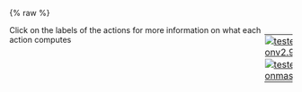 {% raw %}
<div style="width: 100%; float:left">
<div style="width: 90%; float:left" id="value_details_plumedfile.md_working_1.dat"> Click on the labels of the actions for more information on what each action computes </div>
<div style="width: 10%; float:left"><table><tr><td style="padding:1px"><a href="plumedfile.md_working_1.dat.plumed.stderr"><img src="https://img.shields.io/badge/v2.9-passing-green.svg" alt="tested onv2.9" /></a></td></tr><tr><td style="padding:1px"><a href="plumedfile.md_working_1.dat.plumed_master.stderr"><img src="https://img.shields.io/badge/master-passing-green.svg" alt="tested onmaster" /></a></td></tr></table></div></div>
<pre style="width=97%;">
<div class="tooltip" style="color:green">WHOLEMOLECULES<div class="right">This action is used to rebuild molecules that can become split by the periodic boundary conditions. <a href="https://www.plumed.org/doc-master/user-doc/html/_w_h_o_l_e_m_o_l_e_c_u_l_e_s.html" style="color:green">More details</a><i></i></div></div> <div class="tooltip">STRIDE<div class="right"> the frequency with which molecules are reassembled<i></i></div></div>=1 <div class="tooltip">ENTITY0<div class="right">the atoms that make up a molecule that you wish to align<i></i></div></div>=1-347



<br/><span style="display:none;" id="plumedfile.md_working_1.dat">The WHOLEMOLECULES action with label <b></b> calculates something</span><div class="tooltip" style="color:green">TORSION<div class="right">Calculate a torsional angle. <a href="https://www.plumed.org/doc-master/user-doc/html/_t_o_r_s_i_o_n.html" style="color:green">More details</a><i></i></div></div> <div class="tooltip">ATOMS<div class="right">the four atoms involved in the torsional angle<i></i></div></div>=4,3,84,85    <div class="tooltip">LABEL<div class="right">a label for the action so that its output can be referenced in the input to other actions<i></i></div></div>=<b name="plumedfile.md_working_1.datT1" onclick='showPath("plumedfile.md_working_1.dat","plumedfile.md_working_1.datT1","plumedfile.md_working_1.datT1","black")'>T1</b><span style="display:none;" id="plumedfile.md_working_1.datT1">The TORSION action with label <b>T1</b> calculates the following quantities:<table  align="center" frame="void" width="95%" cellpadding="5%"><tr><td width="5%"><b> Quantity </b>  </td><td width="5%"><b> Type </b>  </td><td><b> Description </b> </td></tr><tr><td width="5%">T1</td><td width="5%"><font color="black">scalar</font></td><td>the TORSION involving these atoms</td></tr></table></span>   
<div class="tooltip" style="color:green">TORSION<div class="right">Calculate a torsional angle. <a href="https://www.plumed.org/doc-master/user-doc/html/_t_o_r_s_i_o_n.html" style="color:green">More details</a><i></i></div></div> <div class="tooltip">ATOMS<div class="right">the four atoms involved in the torsional angle<i></i></div></div>=74,73,153,154  <div class="tooltip">LABEL<div class="right">a label for the action so that its output can be referenced in the input to other actions<i></i></div></div>=<b name="plumedfile.md_working_1.datT2" onclick='showPath("plumedfile.md_working_1.dat","plumedfile.md_working_1.datT2","plumedfile.md_working_1.datT2","black")'>T2</b><span style="display:none;" id="plumedfile.md_working_1.datT2">The TORSION action with label <b>T2</b> calculates the following quantities:<table  align="center" frame="void" width="95%" cellpadding="5%"><tr><td width="5%"><b> Quantity </b>  </td><td width="5%"><b> Type </b>  </td><td><b> Description </b> </td></tr><tr><td width="5%">T2</td><td width="5%"><font color="black">scalar</font></td><td>the TORSION involving these atoms</td></tr></table></span>
<div class="tooltip" style="color:green">TORSION<div class="right">Calculate a torsional angle. <a href="https://www.plumed.org/doc-master/user-doc/html/_t_o_r_s_i_o_n.html" style="color:green">More details</a><i></i></div></div> <div class="tooltip">ATOMS<div class="right">the four atoms involved in the torsional angle<i></i></div></div>=143,142,222,223 <div class="tooltip">LABEL<div class="right">a label for the action so that its output can be referenced in the input to other actions<i></i></div></div>=<b name="plumedfile.md_working_1.datT3" onclick='showPath("plumedfile.md_working_1.dat","plumedfile.md_working_1.datT3","plumedfile.md_working_1.datT3","black")'>T3</b><span style="display:none;" id="plumedfile.md_working_1.datT3">The TORSION action with label <b>T3</b> calculates the following quantities:<table  align="center" frame="void" width="95%" cellpadding="5%"><tr><td width="5%"><b> Quantity </b>  </td><td width="5%"><b> Type </b>  </td><td><b> Description </b> </td></tr><tr><td width="5%">T3</td><td width="5%"><font color="black">scalar</font></td><td>the TORSION involving these atoms</td></tr></table></span>
<div class="tooltip" style="color:green">TORSION<div class="right">Calculate a torsional angle. <a href="https://www.plumed.org/doc-master/user-doc/html/_t_o_r_s_i_o_n.html" style="color:green">More details</a><i></i></div></div> <div class="tooltip">ATOMS<div class="right">the four atoms involved in the torsional angle<i></i></div></div>=212,211,280,293  <div class="tooltip">LABEL<div class="right">a label for the action so that its output can be referenced in the input to other actions<i></i></div></div>=<b name="plumedfile.md_working_1.datT4" onclick='showPath("plumedfile.md_working_1.dat","plumedfile.md_working_1.datT4","plumedfile.md_working_1.datT4","black")'>T4</b><span style="display:none;" id="plumedfile.md_working_1.datT4">The TORSION action with label <b>T4</b> calculates the following quantities:<table  align="center" frame="void" width="95%" cellpadding="5%"><tr><td width="5%"><b> Quantity </b>  </td><td width="5%"><b> Type </b>  </td><td><b> Description </b> </td></tr><tr><td width="5%">T4</td><td width="5%"><font color="black">scalar</font></td><td>the TORSION involving these atoms</td></tr></table></span>     

<br/><span style="color:blue" class="comment"># this the lambda value for current window</span>
<span id="plumedfile.md_working_1.datdeflambda1_short"><b name="plumedfile.md_working_1.datlambda1" onclick='showPath("plumedfile.md_working_1.dat","plumedfile.md_working_1.datlambda1","plumedfile.md_working_1.datlambda1","black")'>lambda1</b><span style="display:none;" id="plumedfile.md_working_1.datlambda1">The CONSTANT action with label <b>lambda1</b> calculates the following quantities:<table  align="center" frame="void" width="95%" cellpadding="5%"><tr><td width="5%"><b> Quantity </b>  </td><td width="5%"><b> Type </b>  </td><td><b> Description </b> </td></tr><tr><td width="5%">lambda1</td><td width="5%"><font color="black">scalar</font></td><td>the constant value that was read from the plumed input</td></tr></table></span>: <div class="tooltip" style="color:green">CONSTANT<div class="right">Create a constant value that can be passed to actions This action has <a class="toggler" href='javascript:;' onclick='toggleDisplay("plumedfile.md_working_1.datdeflambda1");'>hidden defaults</a>. <a href="https://www.plumed.org/doc-master/user-doc/html/_c_o_n_s_t_a_n_t.html">More details</a><i></i></div></div> <div class="tooltip">VALUE<div class="right">the single number that you would like to store<i></i></div></div>=0.00
</span><span id="plumedfile.md_working_1.datdeflambda1_long" style="display:none;"><b name="plumedfile.md_working_1.datlambda1" onclick='showPath("plumedfile.md_working_1.dat","plumedfile.md_working_1.datlambda1","plumedfile.md_working_1.datlambda1","black")'>lambda1</b>: <div class="tooltip" style="color:green">CONSTANT<div class="right">Create a constant value that can be passed to actions This action uses the <a class="toggler" href='javascript:;' onclick='toggleDisplay("plumedfile.md_working_1.datdeflambda1");'>defaults shown here</a>. <a href="https://www.plumed.org/doc-master/user-doc/html/_c_o_n_s_t_a_n_t.html">More details</a><i></i></div></div> <div class="tooltip">VALUE<div class="right">the single number that you would like to store<i></i></div></div>=0.00  <div class="tooltip">NROWS<div class="right"> the number of rows in your input matrix<i></i></div></div>=0 <div class="tooltip">NCOLS<div class="right"> the number of columns in your matrix<i></i></div></div>=0
</span><span id="plumedfile.md_working_1.datdeflambda2_short"><b name="plumedfile.md_working_1.datlambda2" onclick='showPath("plumedfile.md_working_1.dat","plumedfile.md_working_1.datlambda2","plumedfile.md_working_1.datlambda2","black")'>lambda2</b><span style="display:none;" id="plumedfile.md_working_1.datlambda2">The CONSTANT action with label <b>lambda2</b> calculates the following quantities:<table  align="center" frame="void" width="95%" cellpadding="5%"><tr><td width="5%"><b> Quantity </b>  </td><td width="5%"><b> Type </b>  </td><td><b> Description </b> </td></tr><tr><td width="5%">lambda2</td><td width="5%"><font color="black">scalar</font></td><td>the constant value that was read from the plumed input</td></tr></table></span>: <div class="tooltip" style="color:green">CONSTANT<div class="right">Create a constant value that can be passed to actions This action has <a class="toggler" href='javascript:;' onclick='toggleDisplay("plumedfile.md_working_1.datdeflambda2");'>hidden defaults</a>. <a href="https://www.plumed.org/doc-master/user-doc/html/_c_o_n_s_t_a_n_t.html">More details</a><i></i></div></div> <div class="tooltip">VALUE<div class="right">the single number that you would like to store<i></i></div></div>=0.0
</span><span id="plumedfile.md_working_1.datdeflambda2_long" style="display:none;"><b name="plumedfile.md_working_1.datlambda2" onclick='showPath("plumedfile.md_working_1.dat","plumedfile.md_working_1.datlambda2","plumedfile.md_working_1.datlambda2","black")'>lambda2</b>: <div class="tooltip" style="color:green">CONSTANT<div class="right">Create a constant value that can be passed to actions This action uses the <a class="toggler" href='javascript:;' onclick='toggleDisplay("plumedfile.md_working_1.datdeflambda2");'>defaults shown here</a>. <a href="https://www.plumed.org/doc-master/user-doc/html/_c_o_n_s_t_a_n_t.html">More details</a><i></i></div></div> <div class="tooltip">VALUE<div class="right">the single number that you would like to store<i></i></div></div>=0.0  <div class="tooltip">NROWS<div class="right"> the number of rows in your input matrix<i></i></div></div>=0 <div class="tooltip">NCOLS<div class="right"> the number of columns in your matrix<i></i></div></div>=0
</span><br/><br/><br/><span style="color:blue" class="comment"># first we define V0 for T1, which is the torsional potential in the ground state for the dihedral angle T1</span>
<div class="tooltip" style="color:green">MATHEVAL<div class="right">An alias to the CUSTOM function that can also be used to calaculate combinations of variables using a custom expression. <a href="https://www.plumed.org/doc-master/user-doc/html/_m_a_t_h_e_v_a_l.html" style="color:green">More details</a><i></i></div></div> ...
 <div class="tooltip">LABEL<div class="right">a label for the action so that its output can be referenced in the input to other actions<i></i></div></div>=<b name="plumedfile.md_working_1.datV0_1" onclick='showPath("plumedfile.md_working_1.dat","plumedfile.md_working_1.datV0_1","plumedfile.md_working_1.datV0_1","black")'>V0_1</b><span style="display:none;" id="plumedfile.md_working_1.datV0_1">The MATHEVAL action with label <b>V0_1</b> calculates the following quantities:<table  align="center" frame="void" width="95%" cellpadding="5%"><tr><td width="5%"><b> Quantity </b>  </td><td width="5%"><b> Type </b>  </td><td><b> Description </b> </td></tr><tr><td width="5%">V0_1</td><td width="5%"><font color="black">scalar</font></td><td>an arbitrary function</td></tr></table></span> <div class="tooltip">ARG<div class="right">the input to this function<i></i></div></div>=<b name="plumedfile.md_working_1.datT1">T1</b> <div class="tooltip">VAR<div class="right">the names to give each of the arguments in the function<i></i></div></div>=x
 <div class="tooltip">FUNC<div class="right">the function you wish to evaluate<i></i></div></div>=12.16-0.024*cos(x-pi)-43.32*(cos(x-pi))^2+0.12*(cos(x-pi))^3+38.8*(cos(x-pi))^4-0.0601*(cos(x-pi))^5
 <div class="tooltip">PERIODIC<div class="right">if the output of your function is periodic then you should specify the periodicity of the function<i></i></div></div>=NO
... MATHEVAL
<br/><span style="color:blue" class="comment"># then V1 for T1, which is the torsional potential in the first excited state for the dihedral angle T1</span>
<div class="tooltip" style="color:green">MATHEVAL<div class="right">An alias to the CUSTOM function that can also be used to calaculate combinations of variables using a custom expression. <a href="https://www.plumed.org/doc-master/user-doc/html/_m_a_t_h_e_v_a_l.html" style="color:green">More details</a><i></i></div></div> ...
 <div class="tooltip">LABEL<div class="right">a label for the action so that its output can be referenced in the input to other actions<i></i></div></div>=<b name="plumedfile.md_working_1.datV1_1" onclick='showPath("plumedfile.md_working_1.dat","plumedfile.md_working_1.datV1_1","plumedfile.md_working_1.datV1_1","black")'>V1_1</b><span style="display:none;" id="plumedfile.md_working_1.datV1_1">The MATHEVAL action with label <b>V1_1</b> calculates the following quantities:<table  align="center" frame="void" width="95%" cellpadding="5%"><tr><td width="5%"><b> Quantity </b>  </td><td width="5%"><b> Type </b>  </td><td><b> Description </b> </td></tr><tr><td width="5%">V1_1</td><td width="5%"><font color="black">scalar</font></td><td>an arbitrary function</td></tr></table></span> <div class="tooltip">ARG<div class="right">the input to this function<i></i></div></div>=<b name="plumedfile.md_working_1.datT1">T1</b> <div class="tooltip">VAR<div class="right">the names to give each of the arguments in the function<i></i></div></div>=x
 <div class="tooltip">FUNC<div class="right">the function you wish to evaluate<i></i></div></div>=301.3-0.1478*cos(x-pi)-48.16*(cos(x-pi))^2+0.9948*(cos(x-pi))^3+34.30*(cos(x-pi))^4-1.001*(cos(x-pi))^5
 <div class="tooltip">PERIODIC<div class="right">if the output of your function is periodic then you should specify the periodicity of the function<i></i></div></div>=NO
... MATHEVAL

<br/><span style="color:blue" class="comment"># then V2 for T1, which is the torsional potential in the second excited state for the dihedral angle T2</span>
<div class="tooltip" style="color:green">MATHEVAL<div class="right">An alias to the CUSTOM function that can also be used to calaculate combinations of variables using a custom expression. <a href="https://www.plumed.org/doc-master/user-doc/html/_m_a_t_h_e_v_a_l.html" style="color:green">More details</a><i></i></div></div> ...
 <div class="tooltip">LABEL<div class="right">a label for the action so that its output can be referenced in the input to other actions<i></i></div></div>=<b name="plumedfile.md_working_1.datV2_1" onclick='showPath("plumedfile.md_working_1.dat","plumedfile.md_working_1.datV2_1","plumedfile.md_working_1.datV2_1","black")'>V2_1</b><span style="display:none;" id="plumedfile.md_working_1.datV2_1">The MATHEVAL action with label <b>V2_1</b> calculates the following quantities:<table  align="center" frame="void" width="95%" cellpadding="5%"><tr><td width="5%"><b> Quantity </b>  </td><td width="5%"><b> Type </b>  </td><td><b> Description </b> </td></tr><tr><td width="5%">V2_1</td><td width="5%"><font color="black">scalar</font></td><td>an arbitrary function</td></tr></table></span> <div class="tooltip">ARG<div class="right">the input to this function<i></i></div></div>=<b name="plumedfile.md_working_1.datT1">T1</b> <div class="tooltip">VAR<div class="right">the names to give each of the arguments in the function<i></i></div></div>=x
 <div class="tooltip">FUNC<div class="right">the function you wish to evaluate<i></i></div></div>=348.8-0.1104*cos(x-pi)-54.71*(cos(x-pi))^2+0.7533*(cos(x-pi))^3+35.14*(cos(x-pi))^4-0.8068*(cos(x-pi))^5
 <div class="tooltip">PERIODIC<div class="right">if the output of your function is periodic then you should specify the periodicity of the function<i></i></div></div>=NO
... MATHEVAL

<br/><span style="color:blue" class="comment"># You can then continue with biasing the potential for as many torsions if you want</span>

<br/><span style="color:blue" class="comment"># We can define V0 for T2</span>
<div class="tooltip" style="color:green">MATHEVAL<div class="right">An alias to the CUSTOM function that can also be used to calaculate combinations of variables using a custom expression. <a href="https://www.plumed.org/doc-master/user-doc/html/_m_a_t_h_e_v_a_l.html" style="color:green">More details</a><i></i></div></div> ...
 <div class="tooltip">LABEL<div class="right">a label for the action so that its output can be referenced in the input to other actions<i></i></div></div>=<b name="plumedfile.md_working_1.datV0_2" onclick='showPath("plumedfile.md_working_1.dat","plumedfile.md_working_1.datV0_2","plumedfile.md_working_1.datV0_2","black")'>V0_2</b><span style="display:none;" id="plumedfile.md_working_1.datV0_2">The MATHEVAL action with label <b>V0_2</b> calculates the following quantities:<table  align="center" frame="void" width="95%" cellpadding="5%"><tr><td width="5%"><b> Quantity </b>  </td><td width="5%"><b> Type </b>  </td><td><b> Description </b> </td></tr><tr><td width="5%">V0_2</td><td width="5%"><font color="black">scalar</font></td><td>an arbitrary function</td></tr></table></span> <div class="tooltip">ARG<div class="right">the input to this function<i></i></div></div>=<b name="plumedfile.md_working_1.datT2">T2</b> <div class="tooltip">VAR<div class="right">the names to give each of the arguments in the function<i></i></div></div>=x
 <div class="tooltip">FUNC<div class="right">the function you wish to evaluate<i></i></div></div>=12.16-0.024*cos(x-pi)-43.32*(cos(x-pi))^2+0.12*(cos(x-pi))^3+38.8*(cos(x-pi))^4-0.0601*(cos(x-pi))^5
 <div class="tooltip">PERIODIC<div class="right">if the output of your function is periodic then you should specify the periodicity of the function<i></i></div></div>=NO
... MATHEVAL
<br/><span style="color:blue" class="comment"># then V1 for T2</span>
<div class="tooltip" style="color:green">MATHEVAL<div class="right">An alias to the CUSTOM function that can also be used to calaculate combinations of variables using a custom expression. <a href="https://www.plumed.org/doc-master/user-doc/html/_m_a_t_h_e_v_a_l.html" style="color:green">More details</a><i></i></div></div> ...
 <div class="tooltip">LABEL<div class="right">a label for the action so that its output can be referenced in the input to other actions<i></i></div></div>=<b name="plumedfile.md_working_1.datV1_2" onclick='showPath("plumedfile.md_working_1.dat","plumedfile.md_working_1.datV1_2","plumedfile.md_working_1.datV1_2","black")'>V1_2</b><span style="display:none;" id="plumedfile.md_working_1.datV1_2">The MATHEVAL action with label <b>V1_2</b> calculates the following quantities:<table  align="center" frame="void" width="95%" cellpadding="5%"><tr><td width="5%"><b> Quantity </b>  </td><td width="5%"><b> Type </b>  </td><td><b> Description </b> </td></tr><tr><td width="5%">V1_2</td><td width="5%"><font color="black">scalar</font></td><td>an arbitrary function</td></tr></table></span> <div class="tooltip">ARG<div class="right">the input to this function<i></i></div></div>=<b name="plumedfile.md_working_1.datT2">T2</b> <div class="tooltip">VAR<div class="right">the names to give each of the arguments in the function<i></i></div></div>=x
 <div class="tooltip">FUNC<div class="right">the function you wish to evaluate<i></i></div></div>=313.9+0.3972*cos(x-pi)-72.12*(cos(x-pi))^2-0.9463*(cos(x-pi))^3+43.87*(cos(x-pi))^4+0.5858*(cos(x-pi))^5
 <div class="tooltip">PERIODIC<div class="right">if the output of your function is periodic then you should specify the periodicity of the function<i></i></div></div>=NO
... MATHEVAL

<br/><span style="color:blue" class="comment"># then V2 for T2</span>
<div class="tooltip" style="color:green">MATHEVAL<div class="right">An alias to the CUSTOM function that can also be used to calaculate combinations of variables using a custom expression. <a href="https://www.plumed.org/doc-master/user-doc/html/_m_a_t_h_e_v_a_l.html" style="color:green">More details</a><i></i></div></div> ...
 <div class="tooltip">LABEL<div class="right">a label for the action so that its output can be referenced in the input to other actions<i></i></div></div>=<b name="plumedfile.md_working_1.datV2_2" onclick='showPath("plumedfile.md_working_1.dat","plumedfile.md_working_1.datV2_2","plumedfile.md_working_1.datV2_2","black")'>V2_2</b><span style="display:none;" id="plumedfile.md_working_1.datV2_2">The MATHEVAL action with label <b>V2_2</b> calculates the following quantities:<table  align="center" frame="void" width="95%" cellpadding="5%"><tr><td width="5%"><b> Quantity </b>  </td><td width="5%"><b> Type </b>  </td><td><b> Description </b> </td></tr><tr><td width="5%">V2_2</td><td width="5%"><font color="black">scalar</font></td><td>an arbitrary function</td></tr></table></span> <div class="tooltip">ARG<div class="right">the input to this function<i></i></div></div>=<b name="plumedfile.md_working_1.datT2">T2</b> <div class="tooltip">VAR<div class="right">the names to give each of the arguments in the function<i></i></div></div>=x
 <div class="tooltip">FUNC<div class="right">the function you wish to evaluate<i></i></div></div>=351.9-0.7135*cos(x-pi)-69.01*(cos(x-pi))^2+0.653*(cos(x-pi))^3+47.11*(cos(x-pi))^4+0.41*(cos(x-pi))^5
 <div class="tooltip">PERIODIC<div class="right">if the output of your function is periodic then you should specify the periodicity of the function<i></i></div></div>=NO
... MATHEVAL


<br/><span style="color:blue" class="comment"># We can define V0 for T3</span>
<div class="tooltip" style="color:green">MATHEVAL<div class="right">An alias to the CUSTOM function that can also be used to calaculate combinations of variables using a custom expression. <a href="https://www.plumed.org/doc-master/user-doc/html/_m_a_t_h_e_v_a_l.html" style="color:green">More details</a><i></i></div></div> ...
 <div class="tooltip">LABEL<div class="right">a label for the action so that its output can be referenced in the input to other actions<i></i></div></div>=<b name="plumedfile.md_working_1.datV0_3" onclick='showPath("plumedfile.md_working_1.dat","plumedfile.md_working_1.datV0_3","plumedfile.md_working_1.datV0_3","black")'>V0_3</b><span style="display:none;" id="plumedfile.md_working_1.datV0_3">The MATHEVAL action with label <b>V0_3</b> calculates the following quantities:<table  align="center" frame="void" width="95%" cellpadding="5%"><tr><td width="5%"><b> Quantity </b>  </td><td width="5%"><b> Type </b>  </td><td><b> Description </b> </td></tr><tr><td width="5%">V0_3</td><td width="5%"><font color="black">scalar</font></td><td>an arbitrary function</td></tr></table></span> <div class="tooltip">ARG<div class="right">the input to this function<i></i></div></div>=<b name="plumedfile.md_working_1.datT3">T3</b> <div class="tooltip">VAR<div class="right">the names to give each of the arguments in the function<i></i></div></div>=x
 <div class="tooltip">FUNC<div class="right">the function you wish to evaluate<i></i></div></div>=12.16-0.024*cos(x-pi)-43.32*(cos(x-pi))^2+0.12*(cos(x-pi))^3+38.8*(cos(x-pi))^4-0.0601*(cos(x-pi))^5
 <div class="tooltip">PERIODIC<div class="right">if the output of your function is periodic then you should specify the periodicity of the function<i></i></div></div>=NO
... MATHEVAL
<br/><span style="color:blue" class="comment"># then V1 for T3</span>
<div class="tooltip" style="color:green">MATHEVAL<div class="right">An alias to the CUSTOM function that can also be used to calaculate combinations of variables using a custom expression. <a href="https://www.plumed.org/doc-master/user-doc/html/_m_a_t_h_e_v_a_l.html" style="color:green">More details</a><i></i></div></div> ...
 <div class="tooltip">LABEL<div class="right">a label for the action so that its output can be referenced in the input to other actions<i></i></div></div>=<b name="plumedfile.md_working_1.datV1_3" onclick='showPath("plumedfile.md_working_1.dat","plumedfile.md_working_1.datV1_3","plumedfile.md_working_1.datV1_3","black")'>V1_3</b><span style="display:none;" id="plumedfile.md_working_1.datV1_3">The MATHEVAL action with label <b>V1_3</b> calculates the following quantities:<table  align="center" frame="void" width="95%" cellpadding="5%"><tr><td width="5%"><b> Quantity </b>  </td><td width="5%"><b> Type </b>  </td><td><b> Description </b> </td></tr><tr><td width="5%">V1_3</td><td width="5%"><font color="black">scalar</font></td><td>an arbitrary function</td></tr></table></span> <div class="tooltip">ARG<div class="right">the input to this function<i></i></div></div>=<b name="plumedfile.md_working_1.datT3">T3</b> <div class="tooltip">VAR<div class="right">the names to give each of the arguments in the function<i></i></div></div>=x
 <div class="tooltip">FUNC<div class="right">the function you wish to evaluate<i></i></div></div>=313.9+0.3972*cos(x-pi)-72.12*(cos(x-pi))^2-0.9463*(cos(x-pi))^3+43.87*(cos(x-pi))^4+0.5858*(cos(x-pi))^5
 <div class="tooltip">PERIODIC<div class="right">if the output of your function is periodic then you should specify the periodicity of the function<i></i></div></div>=NO
... MATHEVAL

<br/><span style="color:blue" class="comment"># then V2 for T3</span>
<div class="tooltip" style="color:green">MATHEVAL<div class="right">An alias to the CUSTOM function that can also be used to calaculate combinations of variables using a custom expression. <a href="https://www.plumed.org/doc-master/user-doc/html/_m_a_t_h_e_v_a_l.html" style="color:green">More details</a><i></i></div></div> ...
 <div class="tooltip">LABEL<div class="right">a label for the action so that its output can be referenced in the input to other actions<i></i></div></div>=<b name="plumedfile.md_working_1.datV2_3" onclick='showPath("plumedfile.md_working_1.dat","plumedfile.md_working_1.datV2_3","plumedfile.md_working_1.datV2_3","black")'>V2_3</b><span style="display:none;" id="plumedfile.md_working_1.datV2_3">The MATHEVAL action with label <b>V2_3</b> calculates the following quantities:<table  align="center" frame="void" width="95%" cellpadding="5%"><tr><td width="5%"><b> Quantity </b>  </td><td width="5%"><b> Type </b>  </td><td><b> Description </b> </td></tr><tr><td width="5%">V2_3</td><td width="5%"><font color="black">scalar</font></td><td>an arbitrary function</td></tr></table></span> <div class="tooltip">ARG<div class="right">the input to this function<i></i></div></div>=<b name="plumedfile.md_working_1.datT3">T3</b> <div class="tooltip">VAR<div class="right">the names to give each of the arguments in the function<i></i></div></div>=x
 <div class="tooltip">FUNC<div class="right">the function you wish to evaluate<i></i></div></div>=351.9-0.7135*cos(x-pi)-69.01*(cos(x-pi))^2+0.653*(cos(x-pi))^3+47.11*(cos(x-pi))^4+0.41*(cos(x-pi))^5
 <div class="tooltip">PERIODIC<div class="right">if the output of your function is periodic then you should specify the periodicity of the function<i></i></div></div>=NO
... MATHEVAL


<br/><span style="color:blue" class="comment"># We can define V0 for T4</span>


<br/><div class="tooltip" style="color:green">MATHEVAL<div class="right">An alias to the CUSTOM function that can also be used to calaculate combinations of variables using a custom expression. <a href="https://www.plumed.org/doc-master/user-doc/html/_m_a_t_h_e_v_a_l.html" style="color:green">More details</a><i></i></div></div> ...
 <div class="tooltip">LABEL<div class="right">a label for the action so that its output can be referenced in the input to other actions<i></i></div></div>=<b name="plumedfile.md_working_1.datV0_4" onclick='showPath("plumedfile.md_working_1.dat","plumedfile.md_working_1.datV0_4","plumedfile.md_working_1.datV0_4","black")'>V0_4</b><span style="display:none;" id="plumedfile.md_working_1.datV0_4">The MATHEVAL action with label <b>V0_4</b> calculates the following quantities:<table  align="center" frame="void" width="95%" cellpadding="5%"><tr><td width="5%"><b> Quantity </b>  </td><td width="5%"><b> Type </b>  </td><td><b> Description </b> </td></tr><tr><td width="5%">V0_4</td><td width="5%"><font color="black">scalar</font></td><td>an arbitrary function</td></tr></table></span> <div class="tooltip">ARG<div class="right">the input to this function<i></i></div></div>=<b name="plumedfile.md_working_1.datT4">T4</b> <div class="tooltip">VAR<div class="right">the names to give each of the arguments in the function<i></i></div></div>=x
 <div class="tooltip">FUNC<div class="right">the function you wish to evaluate<i></i></div></div>=12.16-0.024*cos(x-pi)-43.32*(cos(x-pi))^2+0.12*(cos(x-pi))^3+38.8*(cos(x-pi))^4-0.0601*(cos(x-pi))^5
 <div class="tooltip">PERIODIC<div class="right">if the output of your function is periodic then you should specify the periodicity of the function<i></i></div></div>=NO
... MATHEVAL
<br/><span style="color:blue" class="comment"># then V1 for T4</span>
<div class="tooltip" style="color:green">MATHEVAL<div class="right">An alias to the CUSTOM function that can also be used to calaculate combinations of variables using a custom expression. <a href="https://www.plumed.org/doc-master/user-doc/html/_m_a_t_h_e_v_a_l.html" style="color:green">More details</a><i></i></div></div> ...
 <div class="tooltip">LABEL<div class="right">a label for the action so that its output can be referenced in the input to other actions<i></i></div></div>=<b name="plumedfile.md_working_1.datV1_4" onclick='showPath("plumedfile.md_working_1.dat","plumedfile.md_working_1.datV1_4","plumedfile.md_working_1.datV1_4","black")'>V1_4</b><span style="display:none;" id="plumedfile.md_working_1.datV1_4">The MATHEVAL action with label <b>V1_4</b> calculates the following quantities:<table  align="center" frame="void" width="95%" cellpadding="5%"><tr><td width="5%"><b> Quantity </b>  </td><td width="5%"><b> Type </b>  </td><td><b> Description </b> </td></tr><tr><td width="5%">V1_4</td><td width="5%"><font color="black">scalar</font></td><td>an arbitrary function</td></tr></table></span> <div class="tooltip">ARG<div class="right">the input to this function<i></i></div></div>=<b name="plumedfile.md_working_1.datT4">T4</b> <div class="tooltip">VAR<div class="right">the names to give each of the arguments in the function<i></i></div></div>=x
 <div class="tooltip">FUNC<div class="right">the function you wish to evaluate<i></i></div></div>=301.3-0.1478*cos(x-pi)-48.16*(cos(x-pi))^2+0.9948*(cos(x-pi))^3+34.30*(cos(x-pi))^4-1.001*(cos(x-pi))^5
 <div class="tooltip">PERIODIC<div class="right">if the output of your function is periodic then you should specify the periodicity of the function<i></i></div></div>=NO
... MATHEVAL

<br/><span style="color:blue" class="comment"># then V2 for T4</span>
<div class="tooltip" style="color:green">MATHEVAL<div class="right">An alias to the CUSTOM function that can also be used to calaculate combinations of variables using a custom expression. <a href="https://www.plumed.org/doc-master/user-doc/html/_m_a_t_h_e_v_a_l.html" style="color:green">More details</a><i></i></div></div> ...
 <div class="tooltip">LABEL<div class="right">a label for the action so that its output can be referenced in the input to other actions<i></i></div></div>=<b name="plumedfile.md_working_1.datV2_4" onclick='showPath("plumedfile.md_working_1.dat","plumedfile.md_working_1.datV2_4","plumedfile.md_working_1.datV2_4","black")'>V2_4</b><span style="display:none;" id="plumedfile.md_working_1.datV2_4">The MATHEVAL action with label <b>V2_4</b> calculates the following quantities:<table  align="center" frame="void" width="95%" cellpadding="5%"><tr><td width="5%"><b> Quantity </b>  </td><td width="5%"><b> Type </b>  </td><td><b> Description </b> </td></tr><tr><td width="5%">V2_4</td><td width="5%"><font color="black">scalar</font></td><td>an arbitrary function</td></tr></table></span> <div class="tooltip">ARG<div class="right">the input to this function<i></i></div></div>=<b name="plumedfile.md_working_1.datT4">T4</b> <div class="tooltip">VAR<div class="right">the names to give each of the arguments in the function<i></i></div></div>=x
 <div class="tooltip">FUNC<div class="right">the function you wish to evaluate<i></i></div></div>=348.8-0.1104*cos(x-pi)-54.71*(cos(x-pi))^2+0.7533*(cos(x-pi))^3+35.14*(cos(x-pi))^4-0.8068*(cos(x-pi))^5
 <div class="tooltip">PERIODIC<div class="right">if the output of your function is periodic then you should specify the periodicity of the function<i></i></div></div>=NO
... MATHEVAL


<br/><span style="color:blue" class="comment"># Then you need to build the Hamiltonian for each eletronic state following the FEP combination with lambda parameters. With the ground state and two excited states you will build this Hamiltonian for the torsional potentials describing T1,T2,T3 and T4: </span>
<br/><span style="color:blue" class="comment"># This is Vlambda1 for current window</span>
<b name="plumedfile.md_working_1.datVlambda1" onclick='showPath("plumedfile.md_working_1.dat","plumedfile.md_working_1.datVlambda1","plumedfile.md_working_1.datVlambda1","black")'>Vlambda1</b><span style="display:none;" id="plumedfile.md_working_1.datVlambda1">The MATHEVAL action with label <b>Vlambda1</b> calculates the following quantities:<table  align="center" frame="void" width="95%" cellpadding="5%"><tr><td width="5%"><b> Quantity </b>  </td><td width="5%"><b> Type </b>  </td><td><b> Description </b> </td></tr><tr><td width="5%">Vlambda1</td><td width="5%"><font color="black">scalar</font></td><td>an arbitrary function</td></tr></table></span>: <div class="tooltip" style="color:green">MATHEVAL<div class="right">An alias to the CUSTOM function that can also be used to calaculate combinations of variables using a custom expression. <a href="https://www.plumed.org/doc-master/user-doc/html/_m_a_t_h_e_v_a_l.html" style="color:green">More details</a><i></i></div></div> <div class="tooltip">ARG<div class="right">the input to this function<i></i></div></div>=<b name="plumedfile.md_working_1.datV0_1">V0_1</b>,<b name="plumedfile.md_working_1.datV1_1">V1_1</b>,<b name="plumedfile.md_working_1.datV2_1">V2_1</b>,<b name="plumedfile.md_working_1.datlambda1">lambda1</b>,<b name="plumedfile.md_working_1.datlambda2">lambda2</b> <div class="tooltip">VAR<div class="right">the names to give each of the arguments in the function<i></i></div></div>=x,y,z,l1,l2 <div class="tooltip">FUNC<div class="right">the function you wish to evaluate<i></i></div></div>=(1.0-l1)*x+l1*(1-l2)*y+l2*z <div class="tooltip">PERIODIC<div class="right">if the output of your function is periodic then you should specify the periodicity of the function<i></i></div></div>=NO
<b name="plumedfile.md_working_1.datVlambdam1" onclick='showPath("plumedfile.md_working_1.dat","plumedfile.md_working_1.datVlambdam1","plumedfile.md_working_1.datVlambdam1","black")'>Vlambdam1</b><span style="display:none;" id="plumedfile.md_working_1.datVlambdam1">The MATHEVAL action with label <b>Vlambdam1</b> calculates the following quantities:<table  align="center" frame="void" width="95%" cellpadding="5%"><tr><td width="5%"><b> Quantity </b>  </td><td width="5%"><b> Type </b>  </td><td><b> Description </b> </td></tr><tr><td width="5%">Vlambdam1</td><td width="5%"><font color="black">scalar</font></td><td>an arbitrary function</td></tr></table></span>: <div class="tooltip" style="color:green">MATHEVAL<div class="right">An alias to the CUSTOM function that can also be used to calaculate combinations of variables using a custom expression. <a href="https://www.plumed.org/doc-master/user-doc/html/_m_a_t_h_e_v_a_l.html" style="color:green">More details</a><i></i></div></div> <div class="tooltip">ARG<div class="right">the input to this function<i></i></div></div>=<b name="plumedfile.md_working_1.datV0_1">V0_1</b>,<b name="plumedfile.md_working_1.datV1_1">V1_1</b>,<b name="plumedfile.md_working_1.datV2_1">V2_1</b>,<b name="plumedfile.md_working_1.datlambda1">lambda1</b>,<b name="plumedfile.md_working_1.datlambda2">lambda2</b> <div class="tooltip">VAR<div class="right">the names to give each of the arguments in the function<i></i></div></div>=x,y,z,l1,l2 <div class="tooltip">FUNC<div class="right">the function you wish to evaluate<i></i></div></div>=(1.0-l1+0.04)*x+(l1-0.04)*(1-l2)*y+l2*z <div class="tooltip">PERIODIC<div class="right">if the output of your function is periodic then you should specify the periodicity of the function<i></i></div></div>=NO
<b name="plumedfile.md_working_1.datVlambdap1" onclick='showPath("plumedfile.md_working_1.dat","plumedfile.md_working_1.datVlambdap1","plumedfile.md_working_1.datVlambdap1","black")'>Vlambdap1</b><span style="display:none;" id="plumedfile.md_working_1.datVlambdap1">The MATHEVAL action with label <b>Vlambdap1</b> calculates the following quantities:<table  align="center" frame="void" width="95%" cellpadding="5%"><tr><td width="5%"><b> Quantity </b>  </td><td width="5%"><b> Type </b>  </td><td><b> Description </b> </td></tr><tr><td width="5%">Vlambdap1</td><td width="5%"><font color="black">scalar</font></td><td>an arbitrary function</td></tr></table></span>: <div class="tooltip" style="color:green">MATHEVAL<div class="right">An alias to the CUSTOM function that can also be used to calaculate combinations of variables using a custom expression. <a href="https://www.plumed.org/doc-master/user-doc/html/_m_a_t_h_e_v_a_l.html" style="color:green">More details</a><i></i></div></div> <div class="tooltip">ARG<div class="right">the input to this function<i></i></div></div>=<b name="plumedfile.md_working_1.datV0_1">V0_1</b>,<b name="plumedfile.md_working_1.datV1_1">V1_1</b>,<b name="plumedfile.md_working_1.datV2_1">V2_1</b>,<b name="plumedfile.md_working_1.datlambda1">lambda1</b>,<b name="plumedfile.md_working_1.datlambda2">lambda2</b> <div class="tooltip">VAR<div class="right">the names to give each of the arguments in the function<i></i></div></div>=x,y,z,l1,l2 <div class="tooltip">FUNC<div class="right">the function you wish to evaluate<i></i></div></div>=(1.0-l1-0.04)*x+(l1+0.04)*(1-l2)*y+l2*z <div class="tooltip">PERIODIC<div class="right">if the output of your function is periodic then you should specify the periodicity of the function<i></i></div></div>=NO
<br/><b name="plumedfile.md_working_1.datVlbias1" onclick='showPath("plumedfile.md_working_1.dat","plumedfile.md_working_1.datVlbias1","plumedfile.md_working_1.datVlbias1","black")'>Vlbias1</b><span style="display:none;" id="plumedfile.md_working_1.datVlbias1">The BIASVALUE action with label <b>Vlbias1</b> calculates the following quantities:<table  align="center" frame="void" width="95%" cellpadding="5%"><tr><td width="5%"><b> Quantity </b>  </td><td width="5%"><b> Type </b>  </td><td><b> Description </b> </td></tr><tr><td width="5%">Vlbias1.bias</td><td width="5%"><font color="black">scalar</font></td><td>the instantaneous value of the bias potential</td></tr><tr><td width="5%">Vlbias1.Vlambda1_bias</td><td width="5%"><font color="black">scalar</font></td><td>one or multiple instances of this quantity can be referenced elsewhere in the input file. these quantities will named with  the arguments of the bias followed by the character string _bias. These quantities tell the user how much the bias is due to each of the colvars. This particular component measures this quantity for the input CV named Vlambda1</td></tr></table></span>: <div class="tooltip" style="color:green">BIASVALUE<div class="right">Takes the value of one variable and use it as a bias <a href="https://www.plumed.org/doc-master/user-doc/html/_b_i_a_s_v_a_l_u_e.html" style="color:green">More details</a><i></i></div></div> <div class="tooltip">ARG<div class="right">the input for this action is the scalar output from one or more other actions<i></i></div></div>=<b name="plumedfile.md_working_1.datVlambda1">Vlambda1</b>

<br/><span style="color:blue" class="comment"># This is Vlambda2 for current window</span>
<b name="plumedfile.md_working_1.datVlambda2" onclick='showPath("plumedfile.md_working_1.dat","plumedfile.md_working_1.datVlambda2","plumedfile.md_working_1.datVlambda2","black")'>Vlambda2</b><span style="display:none;" id="plumedfile.md_working_1.datVlambda2">The MATHEVAL action with label <b>Vlambda2</b> calculates the following quantities:<table  align="center" frame="void" width="95%" cellpadding="5%"><tr><td width="5%"><b> Quantity </b>  </td><td width="5%"><b> Type </b>  </td><td><b> Description </b> </td></tr><tr><td width="5%">Vlambda2</td><td width="5%"><font color="black">scalar</font></td><td>an arbitrary function</td></tr></table></span>: <div class="tooltip" style="color:green">MATHEVAL<div class="right">An alias to the CUSTOM function that can also be used to calaculate combinations of variables using a custom expression. <a href="https://www.plumed.org/doc-master/user-doc/html/_m_a_t_h_e_v_a_l.html" style="color:green">More details</a><i></i></div></div> <div class="tooltip">ARG<div class="right">the input to this function<i></i></div></div>=<b name="plumedfile.md_working_1.datV0_2">V0_2</b>,<b name="plumedfile.md_working_1.datV1_2">V1_2</b>,<b name="plumedfile.md_working_1.datV2_2">V2_2</b>,<b name="plumedfile.md_working_1.datlambda1">lambda1</b>,<b name="plumedfile.md_working_1.datlambda2">lambda2</b> <div class="tooltip">VAR<div class="right">the names to give each of the arguments in the function<i></i></div></div>=x,y,z,l1,l2 <div class="tooltip">FUNC<div class="right">the function you wish to evaluate<i></i></div></div>=(1.0-l1)*x+l1*(1-l2)*y+l2*z <div class="tooltip">PERIODIC<div class="right">if the output of your function is periodic then you should specify the periodicity of the function<i></i></div></div>=NO
<b name="plumedfile.md_working_1.datVlambdam2" onclick='showPath("plumedfile.md_working_1.dat","plumedfile.md_working_1.datVlambdam2","plumedfile.md_working_1.datVlambdam2","black")'>Vlambdam2</b><span style="display:none;" id="plumedfile.md_working_1.datVlambdam2">The MATHEVAL action with label <b>Vlambdam2</b> calculates the following quantities:<table  align="center" frame="void" width="95%" cellpadding="5%"><tr><td width="5%"><b> Quantity </b>  </td><td width="5%"><b> Type </b>  </td><td><b> Description </b> </td></tr><tr><td width="5%">Vlambdam2</td><td width="5%"><font color="black">scalar</font></td><td>an arbitrary function</td></tr></table></span>: <div class="tooltip" style="color:green">MATHEVAL<div class="right">An alias to the CUSTOM function that can also be used to calaculate combinations of variables using a custom expression. <a href="https://www.plumed.org/doc-master/user-doc/html/_m_a_t_h_e_v_a_l.html" style="color:green">More details</a><i></i></div></div> <div class="tooltip">ARG<div class="right">the input to this function<i></i></div></div>=<b name="plumedfile.md_working_1.datV0_2">V0_2</b>,<b name="plumedfile.md_working_1.datV1_2">V1_2</b>,<b name="plumedfile.md_working_1.datV2_2">V2_2</b>,<b name="plumedfile.md_working_1.datlambda1">lambda1</b>,<b name="plumedfile.md_working_1.datlambda2">lambda2</b> <div class="tooltip">VAR<div class="right">the names to give each of the arguments in the function<i></i></div></div>=x,y,z,l1,l2 <div class="tooltip">FUNC<div class="right">the function you wish to evaluate<i></i></div></div>=(1.0-l1+0.04)*x+(l1-0.04)*(1-l2)*y+l2*z <div class="tooltip">PERIODIC<div class="right">if the output of your function is periodic then you should specify the periodicity of the function<i></i></div></div>=NO
<b name="plumedfile.md_working_1.datVlambdap2" onclick='showPath("plumedfile.md_working_1.dat","plumedfile.md_working_1.datVlambdap2","plumedfile.md_working_1.datVlambdap2","black")'>Vlambdap2</b><span style="display:none;" id="plumedfile.md_working_1.datVlambdap2">The MATHEVAL action with label <b>Vlambdap2</b> calculates the following quantities:<table  align="center" frame="void" width="95%" cellpadding="5%"><tr><td width="5%"><b> Quantity </b>  </td><td width="5%"><b> Type </b>  </td><td><b> Description </b> </td></tr><tr><td width="5%">Vlambdap2</td><td width="5%"><font color="black">scalar</font></td><td>an arbitrary function</td></tr></table></span>: <div class="tooltip" style="color:green">MATHEVAL<div class="right">An alias to the CUSTOM function that can also be used to calaculate combinations of variables using a custom expression. <a href="https://www.plumed.org/doc-master/user-doc/html/_m_a_t_h_e_v_a_l.html" style="color:green">More details</a><i></i></div></div> <div class="tooltip">ARG<div class="right">the input to this function<i></i></div></div>=<b name="plumedfile.md_working_1.datV0_2">V0_2</b>,<b name="plumedfile.md_working_1.datV1_2">V1_2</b>,<b name="plumedfile.md_working_1.datV2_2">V2_2</b>,<b name="plumedfile.md_working_1.datlambda1">lambda1</b>,<b name="plumedfile.md_working_1.datlambda2">lambda2</b> <div class="tooltip">VAR<div class="right">the names to give each of the arguments in the function<i></i></div></div>=x,y,z,l1,l2 <div class="tooltip">FUNC<div class="right">the function you wish to evaluate<i></i></div></div>=(1.0-l1-0.04)*x+(l1+0.04)*(1-l2)*y+l2*z <div class="tooltip">PERIODIC<div class="right">if the output of your function is periodic then you should specify the periodicity of the function<i></i></div></div>=NO
<br/><b name="plumedfile.md_working_1.datVlbias2" onclick='showPath("plumedfile.md_working_1.dat","plumedfile.md_working_1.datVlbias2","plumedfile.md_working_1.datVlbias2","black")'>Vlbias2</b><span style="display:none;" id="plumedfile.md_working_1.datVlbias2">The BIASVALUE action with label <b>Vlbias2</b> calculates the following quantities:<table  align="center" frame="void" width="95%" cellpadding="5%"><tr><td width="5%"><b> Quantity </b>  </td><td width="5%"><b> Type </b>  </td><td><b> Description </b> </td></tr><tr><td width="5%">Vlbias2.bias</td><td width="5%"><font color="black">scalar</font></td><td>the instantaneous value of the bias potential</td></tr><tr><td width="5%">Vlbias2.Vlambda2_bias</td><td width="5%"><font color="black">scalar</font></td><td>one or multiple instances of this quantity can be referenced elsewhere in the input file. these quantities will named with  the arguments of the bias followed by the character string _bias. These quantities tell the user how much the bias is due to each of the colvars. This particular component measures this quantity for the input CV named Vlambda2</td></tr></table></span>: <div class="tooltip" style="color:green">BIASVALUE<div class="right">Takes the value of one variable and use it as a bias <a href="https://www.plumed.org/doc-master/user-doc/html/_b_i_a_s_v_a_l_u_e.html" style="color:green">More details</a><i></i></div></div> <div class="tooltip">ARG<div class="right">the input for this action is the scalar output from one or more other actions<i></i></div></div>=<b name="plumedfile.md_working_1.datVlambda2">Vlambda2</b>

<br/><span style="color:blue" class="comment"># This is Vlambda3 for current window</span>
<b name="plumedfile.md_working_1.datVlambda3" onclick='showPath("plumedfile.md_working_1.dat","plumedfile.md_working_1.datVlambda3","plumedfile.md_working_1.datVlambda3","black")'>Vlambda3</b><span style="display:none;" id="plumedfile.md_working_1.datVlambda3">The MATHEVAL action with label <b>Vlambda3</b> calculates the following quantities:<table  align="center" frame="void" width="95%" cellpadding="5%"><tr><td width="5%"><b> Quantity </b>  </td><td width="5%"><b> Type </b>  </td><td><b> Description </b> </td></tr><tr><td width="5%">Vlambda3</td><td width="5%"><font color="black">scalar</font></td><td>an arbitrary function</td></tr></table></span>: <div class="tooltip" style="color:green">MATHEVAL<div class="right">An alias to the CUSTOM function that can also be used to calaculate combinations of variables using a custom expression. <a href="https://www.plumed.org/doc-master/user-doc/html/_m_a_t_h_e_v_a_l.html" style="color:green">More details</a><i></i></div></div> <div class="tooltip">ARG<div class="right">the input to this function<i></i></div></div>=<b name="plumedfile.md_working_1.datV0_3">V0_3</b>,<b name="plumedfile.md_working_1.datV1_3">V1_3</b>,<b name="plumedfile.md_working_1.datV2_3">V2_3</b>,<b name="plumedfile.md_working_1.datlambda1">lambda1</b>,<b name="plumedfile.md_working_1.datlambda2">lambda2</b> <div class="tooltip">VAR<div class="right">the names to give each of the arguments in the function<i></i></div></div>=x,y,z,l1,l2 <div class="tooltip">FUNC<div class="right">the function you wish to evaluate<i></i></div></div>=(1.0-l1)*x+l1*(1-l2)*y+l2*z <div class="tooltip">PERIODIC<div class="right">if the output of your function is periodic then you should specify the periodicity of the function<i></i></div></div>=NO
<b name="plumedfile.md_working_1.datVlambdam3" onclick='showPath("plumedfile.md_working_1.dat","plumedfile.md_working_1.datVlambdam3","plumedfile.md_working_1.datVlambdam3","black")'>Vlambdam3</b><span style="display:none;" id="plumedfile.md_working_1.datVlambdam3">The MATHEVAL action with label <b>Vlambdam3</b> calculates the following quantities:<table  align="center" frame="void" width="95%" cellpadding="5%"><tr><td width="5%"><b> Quantity </b>  </td><td width="5%"><b> Type </b>  </td><td><b> Description </b> </td></tr><tr><td width="5%">Vlambdam3</td><td width="5%"><font color="black">scalar</font></td><td>an arbitrary function</td></tr></table></span>: <div class="tooltip" style="color:green">MATHEVAL<div class="right">An alias to the CUSTOM function that can also be used to calaculate combinations of variables using a custom expression. <a href="https://www.plumed.org/doc-master/user-doc/html/_m_a_t_h_e_v_a_l.html" style="color:green">More details</a><i></i></div></div> <div class="tooltip">ARG<div class="right">the input to this function<i></i></div></div>=<b name="plumedfile.md_working_1.datV0_3">V0_3</b>,<b name="plumedfile.md_working_1.datV1_3">V1_3</b>,<b name="plumedfile.md_working_1.datV2_3">V2_3</b>,<b name="plumedfile.md_working_1.datlambda1">lambda1</b>,<b name="plumedfile.md_working_1.datlambda2">lambda2</b> <div class="tooltip">VAR<div class="right">the names to give each of the arguments in the function<i></i></div></div>=x,y,z,l1,l2 <div class="tooltip">FUNC<div class="right">the function you wish to evaluate<i></i></div></div>=(1.0-l1+0.04)*x+(l1-0.04)*(1-l2)*y+l2*z <div class="tooltip">PERIODIC<div class="right">if the output of your function is periodic then you should specify the periodicity of the function<i></i></div></div>=NO
<b name="plumedfile.md_working_1.datVlambdap3" onclick='showPath("plumedfile.md_working_1.dat","plumedfile.md_working_1.datVlambdap3","plumedfile.md_working_1.datVlambdap3","black")'>Vlambdap3</b><span style="display:none;" id="plumedfile.md_working_1.datVlambdap3">The MATHEVAL action with label <b>Vlambdap3</b> calculates the following quantities:<table  align="center" frame="void" width="95%" cellpadding="5%"><tr><td width="5%"><b> Quantity </b>  </td><td width="5%"><b> Type </b>  </td><td><b> Description </b> </td></tr><tr><td width="5%">Vlambdap3</td><td width="5%"><font color="black">scalar</font></td><td>an arbitrary function</td></tr></table></span>: <div class="tooltip" style="color:green">MATHEVAL<div class="right">An alias to the CUSTOM function that can also be used to calaculate combinations of variables using a custom expression. <a href="https://www.plumed.org/doc-master/user-doc/html/_m_a_t_h_e_v_a_l.html" style="color:green">More details</a><i></i></div></div> <div class="tooltip">ARG<div class="right">the input to this function<i></i></div></div>=<b name="plumedfile.md_working_1.datV0_3">V0_3</b>,<b name="plumedfile.md_working_1.datV1_3">V1_3</b>,<b name="plumedfile.md_working_1.datV2_3">V2_3</b>,<b name="plumedfile.md_working_1.datlambda1">lambda1</b>,<b name="plumedfile.md_working_1.datlambda2">lambda2</b> <div class="tooltip">VAR<div class="right">the names to give each of the arguments in the function<i></i></div></div>=x,y,z,l1,l2 <div class="tooltip">FUNC<div class="right">the function you wish to evaluate<i></i></div></div>=(1.0-l1-0.04)*x+(l1+0.04)*(1-l2)*y+l2*z <div class="tooltip">PERIODIC<div class="right">if the output of your function is periodic then you should specify the periodicity of the function<i></i></div></div>=NO
<br/><b name="plumedfile.md_working_1.datVlbias3" onclick='showPath("plumedfile.md_working_1.dat","plumedfile.md_working_1.datVlbias3","plumedfile.md_working_1.datVlbias3","black")'>Vlbias3</b><span style="display:none;" id="plumedfile.md_working_1.datVlbias3">The BIASVALUE action with label <b>Vlbias3</b> calculates the following quantities:<table  align="center" frame="void" width="95%" cellpadding="5%"><tr><td width="5%"><b> Quantity </b>  </td><td width="5%"><b> Type </b>  </td><td><b> Description </b> </td></tr><tr><td width="5%">Vlbias3.bias</td><td width="5%"><font color="black">scalar</font></td><td>the instantaneous value of the bias potential</td></tr><tr><td width="5%">Vlbias3.Vlambda3_bias</td><td width="5%"><font color="black">scalar</font></td><td>one or multiple instances of this quantity can be referenced elsewhere in the input file. these quantities will named with  the arguments of the bias followed by the character string _bias. These quantities tell the user how much the bias is due to each of the colvars. This particular component measures this quantity for the input CV named Vlambda3</td></tr></table></span>: <div class="tooltip" style="color:green">BIASVALUE<div class="right">Takes the value of one variable and use it as a bias <a href="https://www.plumed.org/doc-master/user-doc/html/_b_i_a_s_v_a_l_u_e.html" style="color:green">More details</a><i></i></div></div> <div class="tooltip">ARG<div class="right">the input for this action is the scalar output from one or more other actions<i></i></div></div>=<b name="plumedfile.md_working_1.datVlambda3">Vlambda3</b>

<br/><span style="color:blue" class="comment"># This is Vlambda4 for current window</span>
<b name="plumedfile.md_working_1.datVlambda4" onclick='showPath("plumedfile.md_working_1.dat","plumedfile.md_working_1.datVlambda4","plumedfile.md_working_1.datVlambda4","black")'>Vlambda4</b><span style="display:none;" id="plumedfile.md_working_1.datVlambda4">The MATHEVAL action with label <b>Vlambda4</b> calculates the following quantities:<table  align="center" frame="void" width="95%" cellpadding="5%"><tr><td width="5%"><b> Quantity </b>  </td><td width="5%"><b> Type </b>  </td><td><b> Description </b> </td></tr><tr><td width="5%">Vlambda4</td><td width="5%"><font color="black">scalar</font></td><td>an arbitrary function</td></tr></table></span>: <div class="tooltip" style="color:green">MATHEVAL<div class="right">An alias to the CUSTOM function that can also be used to calaculate combinations of variables using a custom expression. <a href="https://www.plumed.org/doc-master/user-doc/html/_m_a_t_h_e_v_a_l.html" style="color:green">More details</a><i></i></div></div> <div class="tooltip">ARG<div class="right">the input to this function<i></i></div></div>=<b name="plumedfile.md_working_1.datV0_4">V0_4</b>,<b name="plumedfile.md_working_1.datV1_4">V1_4</b>,<b name="plumedfile.md_working_1.datV2_4">V2_4</b>,<b name="plumedfile.md_working_1.datlambda1">lambda1</b>,<b name="plumedfile.md_working_1.datlambda2">lambda2</b> <div class="tooltip">VAR<div class="right">the names to give each of the arguments in the function<i></i></div></div>=x,y,z,l1,l2 <div class="tooltip">FUNC<div class="right">the function you wish to evaluate<i></i></div></div>=(1.0-l1)*x+l1*(1-l2)*y+l2*z <div class="tooltip">PERIODIC<div class="right">if the output of your function is periodic then you should specify the periodicity of the function<i></i></div></div>=NO
<b name="plumedfile.md_working_1.datVlambdam4" onclick='showPath("plumedfile.md_working_1.dat","plumedfile.md_working_1.datVlambdam4","plumedfile.md_working_1.datVlambdam4","black")'>Vlambdam4</b><span style="display:none;" id="plumedfile.md_working_1.datVlambdam4">The MATHEVAL action with label <b>Vlambdam4</b> calculates the following quantities:<table  align="center" frame="void" width="95%" cellpadding="5%"><tr><td width="5%"><b> Quantity </b>  </td><td width="5%"><b> Type </b>  </td><td><b> Description </b> </td></tr><tr><td width="5%">Vlambdam4</td><td width="5%"><font color="black">scalar</font></td><td>an arbitrary function</td></tr></table></span>: <div class="tooltip" style="color:green">MATHEVAL<div class="right">An alias to the CUSTOM function that can also be used to calaculate combinations of variables using a custom expression. <a href="https://www.plumed.org/doc-master/user-doc/html/_m_a_t_h_e_v_a_l.html" style="color:green">More details</a><i></i></div></div> <div class="tooltip">ARG<div class="right">the input to this function<i></i></div></div>=<b name="plumedfile.md_working_1.datV0_4">V0_4</b>,<b name="plumedfile.md_working_1.datV1_4">V1_4</b>,<b name="plumedfile.md_working_1.datV2_4">V2_4</b>,<b name="plumedfile.md_working_1.datlambda1">lambda1</b>,<b name="plumedfile.md_working_1.datlambda2">lambda2</b> <div class="tooltip">VAR<div class="right">the names to give each of the arguments in the function<i></i></div></div>=x,y,z,l1,l2 <div class="tooltip">FUNC<div class="right">the function you wish to evaluate<i></i></div></div>=(1.0-l1+0.04)*x+(l1-0.04)*(1-l2)*y+l2*z <div class="tooltip">PERIODIC<div class="right">if the output of your function is periodic then you should specify the periodicity of the function<i></i></div></div>=NO
<b name="plumedfile.md_working_1.datVlambdap4" onclick='showPath("plumedfile.md_working_1.dat","plumedfile.md_working_1.datVlambdap4","plumedfile.md_working_1.datVlambdap4","black")'>Vlambdap4</b><span style="display:none;" id="plumedfile.md_working_1.datVlambdap4">The MATHEVAL action with label <b>Vlambdap4</b> calculates the following quantities:<table  align="center" frame="void" width="95%" cellpadding="5%"><tr><td width="5%"><b> Quantity </b>  </td><td width="5%"><b> Type </b>  </td><td><b> Description </b> </td></tr><tr><td width="5%">Vlambdap4</td><td width="5%"><font color="black">scalar</font></td><td>an arbitrary function</td></tr></table></span>: <div class="tooltip" style="color:green">MATHEVAL<div class="right">An alias to the CUSTOM function that can also be used to calaculate combinations of variables using a custom expression. <a href="https://www.plumed.org/doc-master/user-doc/html/_m_a_t_h_e_v_a_l.html" style="color:green">More details</a><i></i></div></div> <div class="tooltip">ARG<div class="right">the input to this function<i></i></div></div>=<b name="plumedfile.md_working_1.datV0_4">V0_4</b>,<b name="plumedfile.md_working_1.datV1_4">V1_4</b>,<b name="plumedfile.md_working_1.datV2_4">V2_4</b>,<b name="plumedfile.md_working_1.datlambda1">lambda1</b>,<b name="plumedfile.md_working_1.datlambda2">lambda2</b> <div class="tooltip">VAR<div class="right">the names to give each of the arguments in the function<i></i></div></div>=x,y,z,l1,l2 <div class="tooltip">FUNC<div class="right">the function you wish to evaluate<i></i></div></div>=(1.0-l1-0.04)*x+(l1+0.04)*(1-l2)*y+l2*z <div class="tooltip">PERIODIC<div class="right">if the output of your function is periodic then you should specify the periodicity of the function<i></i></div></div>=NO
<br/><b name="plumedfile.md_working_1.datVlbias4" onclick='showPath("plumedfile.md_working_1.dat","plumedfile.md_working_1.datVlbias4","plumedfile.md_working_1.datVlbias4","black")'>Vlbias4</b><span style="display:none;" id="plumedfile.md_working_1.datVlbias4">The BIASVALUE action with label <b>Vlbias4</b> calculates the following quantities:<table  align="center" frame="void" width="95%" cellpadding="5%"><tr><td width="5%"><b> Quantity </b>  </td><td width="5%"><b> Type </b>  </td><td><b> Description </b> </td></tr><tr><td width="5%">Vlbias4.bias</td><td width="5%"><font color="black">scalar</font></td><td>the instantaneous value of the bias potential</td></tr><tr><td width="5%">Vlbias4.Vlambda4_bias</td><td width="5%"><font color="black">scalar</font></td><td>one or multiple instances of this quantity can be referenced elsewhere in the input file. these quantities will named with  the arguments of the bias followed by the character string _bias. These quantities tell the user how much the bias is due to each of the colvars. This particular component measures this quantity for the input CV named Vlambda4</td></tr></table></span>: <div class="tooltip" style="color:green">BIASVALUE<div class="right">Takes the value of one variable and use it as a bias <a href="https://www.plumed.org/doc-master/user-doc/html/_b_i_a_s_v_a_l_u_e.html" style="color:green">More details</a><i></i></div></div> <div class="tooltip">ARG<div class="right">the input for this action is the scalar output from one or more other actions<i></i></div></div>=<b name="plumedfile.md_working_1.datVlambda4">Vlambda4</b>

<br/><span style="color:blue" class="comment">#Finally, you can run Parallel Bias metadynamics using the four torsions in the ground and excited states&quot;</span>
<br/><div class="tooltip" style="color:green">PBMETAD<div class="right">Used to performed Parallel Bias metadynamics. <a href="https://www.plumed.org/doc-master/user-doc/html/_p_b_m_e_t_a_d.html" style="color:green">More details</a><i></i></div></div> ...
<div class="tooltip">ARG<div class="right">the input for this action is the scalar output from one or more other actions<i></i></div></div>=<b name="plumedfile.md_working_1.datT1">T1</b>,<b name="plumedfile.md_working_1.datT2">T2</b>,<b name="plumedfile.md_working_1.datT3">T3</b>,<b name="plumedfile.md_working_1.datT4">T4</b> <div class="tooltip">SIGMA<div class="right">the widths of the Gaussian hills<i></i></div></div>=0.2,0.2,0.2,0.2  <div class="tooltip">HEIGHT<div class="right">the height of the Gaussian hills, one for all biases<i></i></div></div>=1.2 <div class="tooltip">PACE<div class="right">the frequency for hill addition, one for all biases<i></i></div></div>=500 <div class="tooltip">BIASFACTOR<div class="right">use well tempered metadynamics with this bias factor, one for all biases<i></i></div></div>=40 <div class="tooltip">LABEL<div class="right">a label for the action so that its output can be referenced in the input to other actions<i></i></div></div>=<b name="plumedfile.md_working_1.datpb" onclick='showPath("plumedfile.md_working_1.dat","plumedfile.md_working_1.datpb","plumedfile.md_working_1.datpb","black")'>pb</b><span style="display:none;" id="plumedfile.md_working_1.datpb">The PBMETAD action with label <b>pb</b> calculates the following quantities:<table  align="center" frame="void" width="95%" cellpadding="5%"><tr><td width="5%"><b> Quantity </b>  </td><td width="5%"><b> Type </b>  </td><td><b> Description </b> </td></tr><tr><td width="5%">pb.bias</td><td width="5%"><font color="black">scalar</font></td><td>the instantaneous value of the bias potential</td></tr></table></span>
<div class="tooltip">FILE<div class="right">files in which the lists of added hills are stored, default names are assigned using arguments if FILE is not found<i></i></div></div>=HILLS_T1,HILLS_T2,HILLS_T3,HILLS_T4
... PBMETAD
<br/><div class="tooltip" style="color:green">PRINT<div class="right">Print quantities to a file. <a href="https://www.plumed.org/doc-master/user-doc/html/_p_r_i_n_t.html" style="color:green">More details</a><i></i></div></div> <div class="tooltip">ARG<div class="right">the input for this action is the scalar output from one or more other actions<i></i></div></div>=<b name="plumedfile.md_working_1.datT1">T1</b>,<b name="plumedfile.md_working_1.datT2">T2</b>,<b name="plumedfile.md_working_1.datT3">T3</b>,<b name="plumedfile.md_working_1.datT4">T4</b>,<b name="plumedfile.md_working_1.datVlambdam1">Vlambdam1</b>,<b name="plumedfile.md_working_1.datVlambda1">Vlambda1</b>,<b name="plumedfile.md_working_1.datVlambdap1">Vlambdap1</b>,<b name="plumedfile.md_working_1.datVlambdam2">Vlambdam2</b>,<b name="plumedfile.md_working_1.datVlambda2">Vlambda2</b>,<b name="plumedfile.md_working_1.datVlambdap2">Vlambdap2</b>,<b name="plumedfile.md_working_1.datVlambdam3">Vlambdam3</b>,<b name="plumedfile.md_working_1.datVlambda3">Vlambda3</b>,<b name="plumedfile.md_working_1.datVlambdap3">Vlambdap3</b>,<b name="plumedfile.md_working_1.datVlambdam4">Vlambdam4</b>,<b name="plumedfile.md_working_1.datVlambda4">Vlambda4</b>,<b name="plumedfile.md_working_1.datVlambdap4">Vlambdap4</b>,<b name="plumedfile.md_working_1.datpb">pb.bias</b>  <div class="tooltip">STRIDE<div class="right"> the frequency with which the quantities of interest should be output<i></i></div></div>=500 <div class="tooltip">FILE<div class="right">the name of the file on which to output these quantities<i></i></div></div>=COLVAR
</pre>
 {% endraw %} 
